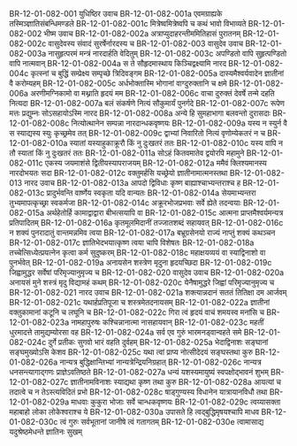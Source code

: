 BR-12-01-082-001  युधिष्ठिर उवाच
BR-12-01-082-001a एवमग्राह्यके तस्मिञ्ज्ञातिसंबन्धिमण्डले
BR-12-01-082-001c मित्रेष्वमित्रेष्वपि च कथं भावो विभाव्यते
BR-12-01-082-002  भीष्म उवाच
BR-12-01-082-002a अत्राप्युदाहरन्तीममितिहासं पुरातनम्
BR-12-01-082-002c वासुदेवस्य संवादं सुरर्षेर्नारदस्य च
BR-12-01-082-003  वासुदेव उवाच
BR-12-01-082-003a नासुहृत्परमं मन्त्रं नारदार्हति वेदितुम्
BR-12-01-082-003c अपण्डितो वापि सुहृत्पण्डितो वापि नात्मवान्
BR-12-01-082-004a स ते सौहृदमास्थाय किञ्चिद्वक्ष्यामि नारद
BR-12-01-082-004c कृत्स्नां च बुद्धिं सम्प्रेक्ष्य सम्पृच्छे त्रिदिवङ्गम
BR-12-01-082-005a दास्यमैश्वर्यवादेन ज्ञातीनां वै करोम्यहम्
BR-12-01-082-005c अर्धभोक्तास्मि भोगानां वाग्दुरुक्तानि च क्षमे
BR-12-01-082-006a अरणीमग्निकामो वा मथ्नाति हृदयं मम
BR-12-01-082-006c वाचा दुरुक्तं देवर्षे तन्मे दहति नित्यदा
BR-12-01-082-007a बलं संकर्षणे नित्यं सौकुमार्यं पुनर्गदे
BR-12-01-082-007c रूपेण मत्तः प्रद्युम्नः सोऽसहायोऽस्मि नारद
BR-12-01-082-008a अन्ये हि सुमहाभागा बलवन्तो दुरासदाः
BR-12-01-082-008c नित्योत्थानेन सम्पन्ना नारदान्धकवृष्णयः
BR-12-01-082-009a यस्य न स्युर्न वै स स्याद्यस्य स्युः कृच्छ्रमेव तत्
BR-12-01-082-009c द्वाभ्यां निवारितो नित्यं वृणोम्येकतरं न च
BR-12-01-082-010a स्यातां यस्याहुकाक्रूरौ किं नु दुःखतरं ततः
BR-12-01-082-010c यस्य वापि न तौ स्यातां किं नु दुःखतरं ततः
BR-12-01-082-011a सोऽहं कितवमातेव द्वयोरपि महामुने
BR-12-01-082-011c एकस्य जयमाशंसे द्वितीयस्यापराजयम्
BR-12-01-082-012a ममैवं क्लिश्यमानस्य नारदोभयतः सदा
BR-12-01-082-012c वक्तुमर्हसि यच्छ्रेयो ज्ञातीनामात्मनस्तथा
BR-12-01-082-013  नारद उवाच
BR-12-01-082-013a आपदो द्विविधाः कृष्ण बाह्याश्चाभ्यन्तराश्च ह
BR-12-01-082-013c प्रादुर्भवन्ति वार्ष्णेय स्वकृता यदि वान्यतः
BR-12-01-082-014a सेयमाभ्यन्तरा तुभ्यमापत्कृच्छ्रा स्वकर्मजा
BR-12-01-082-014c अक्रूरभोजप्रभवाः सर्वे ह्येते तदन्वयाः
BR-12-01-082-015a अर्थहेतोर्हि कामाद्वाद्वारा बीभत्सयापि वा
BR-12-01-082-015c आत्मना प्राप्तमैश्वर्यमन्यत्र प्रतिपादितम्
BR-12-01-082-016a कृतमूलमिदानीं तज्जातशब्दं सहायवत्
BR-12-01-082-016c न शक्यं पुनरादातुं वान्तमन्नमिव त्वया
BR-12-01-082-017a बभ्रूग्रसेनयो राज्यं नाप्तुं शक्यं कथञ्चन
BR-12-01-082-017c ज्ञातिभेदभयात्कृष्ण त्वया चापि विशेषतः
BR-12-01-082-018a तच्चेत्सिध्येत्प्रयत्नेन कृत्वा कर्म सुदुष्करम्
BR-12-01-082-018c महाक्षयव्ययं वा स्याद्विनाशो वा पुनर्भवेत्
BR-12-01-082-019a अनायसेन शस्त्रेण मृदुना हृदयच्छिदा
BR-12-01-082-019c जिह्वामुद्धर सर्वेषां परिमृज्यानुमृज्य च
BR-12-01-082-020  वासुदेव उवाच
BR-12-01-082-020a अनायसं मुने शस्त्रं मृदु विद्यामहं कथम्
BR-12-01-082-020c येनैषामुद्धरे जिह्वां परिमृज्यानुमृज्य च
BR-12-01-082-021  नारद उवाच
BR-12-01-082-021a शक्त्यान्नदानं सततं तितिक्षा दम आर्जवम्
BR-12-01-082-021c यथार्हप्रतिपूजा च शस्त्रमेतदनायसम्
BR-12-01-082-022a ज्ञातीनां वक्तुकामानां कटूनि च लघूनि च
BR-12-01-082-022c गिरा त्वं हृदयं वाचं शमयस्व मनांसि च
BR-12-01-082-023a नामहापुरुषः कश्चिन्नानात्मा नासहायवान्
BR-12-01-082-023c महतीं धुरमादत्ते तामुद्यम्योरसा वह
BR-12-01-082-024a सर्व एव गुरुं भारमनड्वान्वहते समे
BR-12-01-082-024c दुर्गे प्रतीकः सुगवो भारं वहति दुर्वहम्
BR-12-01-082-025a भेदाद्विनाशः सङ्घानां सङ्घमुख्योऽसि केशव
BR-12-01-082-025c यथा त्वां प्राप्य नोत्सीदेदयं सङ्घस्तथा कुरु
BR-12-01-082-026a नान्यत्र बुद्धिक्षान्तिभ्यां नान्यत्रेन्द्रियनिग्रहात्
BR-12-01-082-026c नान्यत्र धनसन्त्यागाद्गणः प्राज्ञेऽवतिष्ठते
BR-12-01-082-027a धन्यं यशस्यमायुष्यं स्वपक्षोद्भावनं शुभम्
BR-12-01-082-027c ज्ञातीनामविनाशः स्याद्यथा कृष्ण तथा कुरु
BR-12-01-082-028a आयत्यां च तदात्वे च न तेऽस्त्यविदितं प्रभो
BR-12-01-082-028c षाड्गुण्यस्य विधानेन यात्रायानविधौ तथा
BR-12-01-082-029a माधवाः कुकुरा भोजाः सर्वे चान्धकवृष्णयः
BR-12-01-082-029c त्वय्यासक्ता महाबाहो लोका लोकेश्वराश्च ये
BR-12-01-082-030a उपासते हि त्वद्बुद्धिमृषयश्चापि माधव
BR-12-01-082-030c त्वं गुरुः सर्वभूतानां जानीषे त्वं गतागतम्
BR-12-01-082-030e त्वामासाद्य यदुश्रेष्ठमेधन्ते ज्ञातिनः सुखम्

